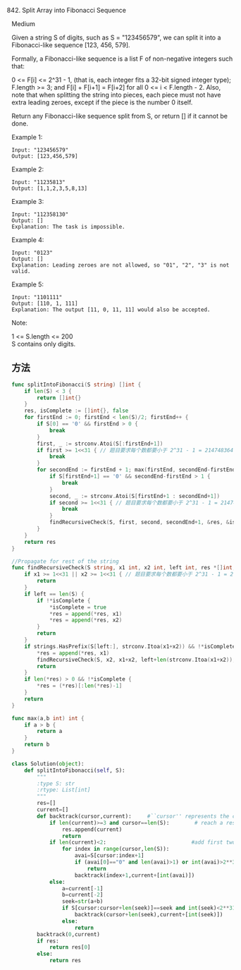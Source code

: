 842. Split Array into Fibonacci Sequence


Medium


Given a string S of digits, such as S = "123456579", we can split it into a Fibonacci-like sequence [123, 456, 579].

Formally, a Fibonacci-like sequence is a list F of non-negative integers such that:

0 <= F[i] <= 2^31 - 1, (that is, each integer fits a 32-bit signed integer type);
F.length >= 3;
and F[i] + F[i+1] = F[i+2] for all 0 <= i < F.length - 2.
Also, note that when splitting the string into pieces, each piece must not have extra leading zeroes, except if the piece is the number 0 itself.

Return any Fibonacci-like sequence split from S, or return [] if it cannot be done.

Example 1:

```
Input: "123456579"
Output: [123,456,579]
```

Example 2:

```
Input: "11235813"
Output: [1,1,2,3,5,8,13]
```

Example 3:

```
Input: "112358130"
Output: []
Explanation: The task is impossible.
```

Example 4:

```
Input: "0123"
Output: []
Explanation: Leading zeroes are not allowed, so "01", "2", "3" is not valid.
```

Example 5:

```
Input: "1101111"
Output: [110, 1, 111]
Explanation: The output [11, 0, 11, 11] would also be accepted.
```

Note:

1 <= S.length <= 200  
S contains only digits.

## 方法

```go
func splitIntoFibonacci(S string) []int {
    if len(S) < 3 {
		return []int{}
	}
	res, isComplete := []int{}, false
	for firstEnd := 0; firstEnd < len(S)/2; firstEnd++ {
		if S[0] == '0' && firstEnd > 0 {
			break
		}
		first, _ := strconv.Atoi(S[:firstEnd+1])
		if first >= 1<<31 { // 题目要求每个数都要小于 2^31 - 1 = 2147483647，此处剪枝很关键！
			break
		}
		for secondEnd := firstEnd + 1; max(firstEnd, secondEnd-firstEnd) <= len(S)-secondEnd; secondEnd++ {
			if S[firstEnd+1] == '0' && secondEnd-firstEnd > 1 {
				break
			}
			second, _ := strconv.Atoi(S[firstEnd+1 : secondEnd+1])
			if second >= 1<<31 { // 题目要求每个数都要小于 2^31 - 1 = 2147483647，此处剪枝很关键！
				break
			}
			findRecursiveCheck(S, first, second, secondEnd+1, &res, &isComplete)
		}
	}
	return res
}

//Propagate for rest of the string
func findRecursiveCheck(S string, x1 int, x2 int, left int, res *[]int, isComplete *bool) {
	if x1 >= 1<<31 || x2 >= 1<<31 { // 题目要求每个数都要小于 2^31 - 1 = 2147483647，此处剪枝很关键！
		return
	}
	if left == len(S) {
		if !*isComplete {
			*isComplete = true
			*res = append(*res, x1)
			*res = append(*res, x2)
		}
		return
	}
	if strings.HasPrefix(S[left:], strconv.Itoa(x1+x2)) && !*isComplete {
		*res = append(*res, x1)
		findRecursiveCheck(S, x2, x1+x2, left+len(strconv.Itoa(x1+x2)), res, isComplete)
		return
	}
	if len(*res) > 0 && !*isComplete {
		*res = (*res)[:len(*res)-1]
	}
	return
}

func max(a,b int) int {
    if a > b {
        return a
    }
    return b
}
```


```python
class Solution(object):
    def splitIntoFibonacci(self, S):
        """
        :type S: str
        :rtype: List[int]
        """
        res=[]
        current=[]
        def backtrack(cursor,current):     #``cursor'' represents the current scanning cursor, ``current'' represents the current partial result
            if len(current)>=3 and cursor==len(S):        # reach a result
                res.append(current)
                return
            if len(current)<2:                           #add first two items into partial result
                for index in range(cursor,len(S)):
                    avai=S[cursor:index+1]
                    if (avai[0]=="0" and len(avai)>1) or int(avai)>2**31-1:    # if have leading zeros, break
                        return
                    backtrack(index+1,current+[int(avai)])
            else:
                a=current[-1]
                b=current[-2]
                seek=str(a+b)
                if S[cursor:cursor+len(seek)]==seek and int(seek)<2**31-1:
                    backtrack(cursor+len(seek),current+[int(seek)])
                else:
                    return
        backtrack(0,current)
        if res:
            return res[0]
        else:
            return res
```